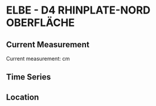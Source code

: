 # ELBE - D4 RHINPLATE-NORD OBERFLÄCHE

## Current Measurement

Current measurement: <Value topic="rivers/pegel-online/ELBE/D4_RHINPLATE-NORD_OBERFLÄCHE/measurementValue"/> cm

## Time Series

<TimeSeries topic="rivers/pegel-online/ELBE/D4_RHINPLATE-NORD_OBERFLÄCHE/measurementValue" period="week" />

## Location

<WorldMap>
  <Marker lat="53.79658493556892" lon="9.3722470258039" labelTopic="rivers/pegel-online/ELBE/D4_RHINPLATE-NORD_OBERFLÄCHE" />
</WorldMap>
